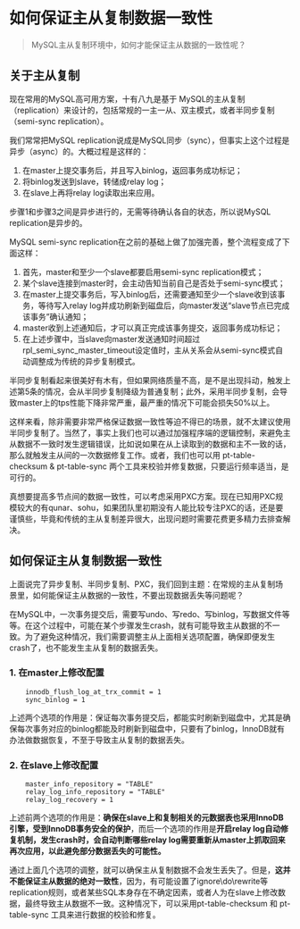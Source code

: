 # 如何保证主从复制数据一致性
> MySQL主从复制环境中，如何才能保证主从数据的一致性呢？

## 关于主从复制
现在常用的MySQL高可用方案，十有八九是基于 MySQL的主从复制（replication）来设计的，包括常规的一主一从、双主模式，或者半同步复制（semi-sync replication）。

我们常常把MySQL replication说成是MySQL同步（sync），但事实上这个过程是异步（async）的。大概过程是这样的：

1. 在master上提交事务后，并且写入binlog，返回事务成功标记；
2. 将binlog发送到slave，转储成relay log；
3. 在slave上再将relay log读取出来应用。

步骤1和步骤3之间是异步进行的，无需等待确认各自的状态，所以说MySQL replication是异步的。

MySQL semi-sync replication在之前的基础上做了加强完善，整个流程变成了下面这样：

1. 首先，master和至少一个slave都要启用semi-sync replication模式；
2. 某个slave连接到master时，会主动告知当前自己是否处于semi-sync模式；
3. 在master上提交事务后，写入binlog后，还需要通知至少一个slave收到该事务，等待写入relay log并成功刷新到磁盘后，向master发送“slave节点已完成该事务”确认通知；
4. master收到上述通知后，才可以真正完成该事务提交，返回事务成功标记；
5. 在上述步骤中，当slave向master发送通知时间超过rpl_semi_sync_master_timeout设定值时，主从关系会从semi-sync模式自动调整成为传统的异步复制模式。

半同步复制看起来很美好有木有，但如果网络质量不高，是不是出现抖动，触发上述第5条的情况，会从半同步复制降级为普通复制；此外，采用半同步复制，会导致master上的tps性能下降非常严重，最严重的情况下可能会损失50%以上。

这样来看，除非需要非常严格保证数据一致性等迫不得已的场景，就不太建议使用半同步复制了。当然了，事实上我们也可以通过加强程序端的逻辑控制，来避免主从数据不一致时发生逻辑错误，比如说如果在从上读取到的数据和主不一致的话，那么就触发主从间的一次数据修复工作。或者，我们也可以用 pt-table-checksum & pt-table-sync 两个工具来校验并修复数据，只要运行频率适当，是可行的。

真想要提高多节点间的数据一致性，可以考虑采用PXC方案。现在已知用PXC规模较大的有qunar、sohu，如果团队里初期没有人能比较专注PXC的话，还是要谨慎些，毕竟和传统的主从复制差异很大，出现问题时需要花费更多精力去排查解决。

## 如何保证主从复制数据一致性
上面说完了异步复制、半同步复制、PXC，我们回到主题：在常规的主从复制场景里，如何能保证主从数据的一致性，不要出现数据丢失等问题呢？

在MySQL中，一次事务提交后，需要写undo、写redo、写binlog，写数据文件等等。在这个过程中，可能在某个步骤发生crash，就有可能导致主从数据的不一致。为了避免这种情况，我们需要调整主从上面相关选项配置，确保即便发生crash了，也不能发生主从复制的数据丢失。

### 1. 在master上修改配置  

        innodb_flush_log_at_trx_commit = 1
        sync_binlog = 1  

上述两个选项的作用是：保证每次事务提交后，都能实时刷新到磁盘中，尤其是确保每次事务对应的binlog都能及时刷新到磁盘中，只要有了binlog，InnoDB就有办法做数据恢复，不至于导致主从复制的数据丢失。

### 2. 在slave上修改配置

        master_info_repository = "TABLE"
        relay_log_info_repository = "TABLE"
        relay_log_recovery = 1

上述前两个选项的作用是：**确保在slave上和复制相关的元数据表也采用InnoDB引擎，受到InnoDB事务安全的保护**，而后一个选项的作用是**开启relay log自动修复机制，发生crash时，会自动判断哪些relay log需要重新从master上抓取回来再次应用，以此避免部分数据丢失的可能性。**

通过上面几个选项的调整，就可以确保主从复制数据不会发生丢失了。但是，**这并不能保证主从数据的绝对一致性**，因为，有可能设置了ignore\do\rewrite等replication规则，或者某些SQL本身存在不确定因素，或者人为在slave上修改数据，最终导致主从数据不一致。这种情况下，可以采用pt-table-checksum 和 pt-table-sync 工具来进行数据的校验和修复。